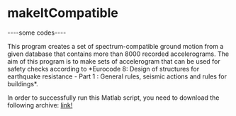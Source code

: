 # makeItCompatible
<p align="justify/left/right/center">
----some  codes----
</p>
This program creates a set of spectrum-compatible ground motion from a given database that contains more than 8000 recorded accelerograms. The aim of this program is to make sets of accelerogram that can be used for safety checks according to *Eurocode 8: Design of structures for earthquake resistance - Part 1 : General rules, seismic actions and rules for buildings*.

In order to successfully run this Matlab script, you need to download the following archive:   <a href="https://www.w3schools.com/">link!</a> 

